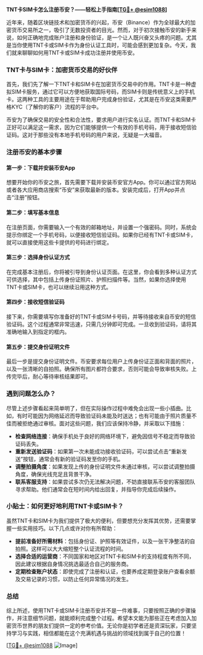 **TNT卡SIM卡怎么注册币安？——轻松上手指南[[TG💪+ @esim1088](https://t.me/s/esim1088)]**

近年来，随着区块链技术和加密货币的兴起，币安（Binance）作为全球最大的加密货币交易所之一，吸引了无数投资者的目光。然而，对于初次接触币安的新手来说，如何正确地完成账户注册和身份验证，是一个让人既兴奋又头疼的问题。尤其是当你使用TNT卡或SIM卡作为身份认证工具时，可能会感到更加复杂。今天，我们就来聊聊如何用TNT卡或SIM卡成功注册并使用币安。

### TNT卡与SIM卡：加密货币交易的好伙伴

首先，我们先了解一下TNT卡和SIM卡在加密货币交易中的作用。TNT卡是一种虚拟SIM卡服务，通过它可以方便地获取国际号码，而SIM卡则是传统意义上的手机卡。这两种工具的主要用途在于帮助用户完成身份验证，尤其是在币安这类需要严格KYC（了解你的客户）流程的平台中。

币安为了确保交易的安全性和合法性，要求用户进行实名认证。而TNT卡和SIM卡正好可以满足这一需求，因为它们能够提供一个有效的手机号码，用于接收短信验证码。这对于那些没有本地手机号码的用户来说，无疑是一大福音。

### 注册币安的基本步骤

#### 第一步：下载并安装币安App

想要开始你的币安之旅，首先需要下载并安装币安官方App。你可以通过官方网站或者各大应用商店搜索“币安”来获取最新的版本。安装完成后，打开App并点击“注册”按钮。

#### 第二步：填写基本信息

在注册页面，你需要输入一个有效的邮箱地址，并设置一个强密码。同时，系统会提示你绑定一个手机号码，以便接收短信验证码。如果你已经有TNT卡或SIM卡，就可以直接使用这些卡提供的号码进行绑定。

#### 第三步：选择身份认证方式

在完成基本注册后，你将被引导到身份认证页面。在这里，你会看到多种认证方式可供选择，其中包括上传身份证照片、护照扫描件等。当然，如果你选择使用TNT卡或SIM卡，也可以继续沿用这种方式。

#### 第四步：接收短信验证码

接下来，你需要填写你准备好的TNT卡或SIM卡号码，并等待接收来自币安的短信验证码。这个过程通常非常迅速，只需几分钟即可完成。一旦收到验证码，请将其准确地输入到指定的框内。

#### 第五步：提交身份证明文件

最后一步是提交身份证明文件。币安要求每位用户上传身份证正面和背面的照片，以及一张清晰的自拍照。确保所有图片都符合要求，否则可能会导致审核失败。上传完毕后，耐心等待审核结果即可。

### 遇到问题怎么办？

尽管上述步骤看起来简单明了，但在实际操作过程中难免会出现一些小插曲。比如，有时可能因为网络延迟而导致验证码未能及时送达；也有可能由于照片质量不佳而被拒绝通过审核。面对这些问题，我们应该保持冷静，并采取以下措施：

- **检查网络连接**：确保手机处于良好的网络环境下，避免因信号不稳定而导致验证码丢失。
- **重新发送验证码**：如果第一次未能成功接收验证码，可以尝试点击“重新发送”按钮，通常会有新的验证码发至你的手机。
- **调整拍摄角度**：如果发现上传的身份证明文件未通过审核，可以尝试调整拍摄角度，确保光线充足且背景干净。
- **联系客服支持**：如果尝试多次仍无法解决问题，不妨直接联系币安的客服团队寻求帮助。他们通常会在短时间内给出回复，并指导你完成后续操作。

### 小贴士：如何更好地利用TNT卡或SIM卡？

虽然TNT卡和SIM卡为我们提供了极大的便利，但要想充分发挥其优势，还需要掌握一些实用技巧。以下几点或许对你有所帮助：

- **提前准备好所需材料**：包括身份证、护照等有效证件，以及一张干净整洁的自拍照。这样可以大大缩短整个认证流程的时间。
- **选择合适的运营商**：不同国家和地区对TNT卡和SIM卡的支持程度有所不同，因此建议根据自身情况挑选最适合自己的服务商。
- **定期检查账户状态**：即使完成了注册和认证，也要养成定期登录账户查看余额及交易记录的习惯，以防止任何异常情况的发生。

### 总结

综上所述，使用TNT卡或SIM卡注册币安并不是一件难事，只要按照正确的步骤操作，并注意细节问题，就能顺利完成整个过程。希望本文能为那些正在考虑加入加密货币世界的朋友们提供一定的参考价值。无论你是初学者还是资深玩家，只要坚持学习与实践，相信都能在这个充满机遇与挑战的领域找到属于自己的位置！

[[TG💪+ @esim1088](https://t.me/s/esim1088) ![Image](https://i.postimg.cc/4NQfJmqS/Snipaste-2025-05-13-00-14-12.png)]